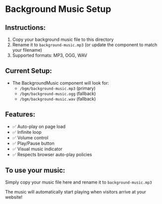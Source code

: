 # Background Music Setup

## Instructions:
1. Copy your background music file to this directory
2. Rename it to `background-music.mp3` (or update the component to match your filename)
3. Supported formats: MP3, OGG, WAV

## Current Setup:
- The BackgroundMusic component will look for:
  - `/bgm/background-music.mp3` (primary)
  - `/bgm/background-music.ogg` (fallback)
  - `/bgm/background-music.wav` (fallback)

## Features:
- ✅ Auto-play on page load
- ✅ Infinite loop
- ✅ Volume control
- ✅ Play/Pause button
- ✅ Visual music indicator
- ✅ Respects browser auto-play policies

## To use your music:
Simply copy your music file here and rename it to `background-music.mp3`

The music will automatically start playing when visitors arrive at your website!
